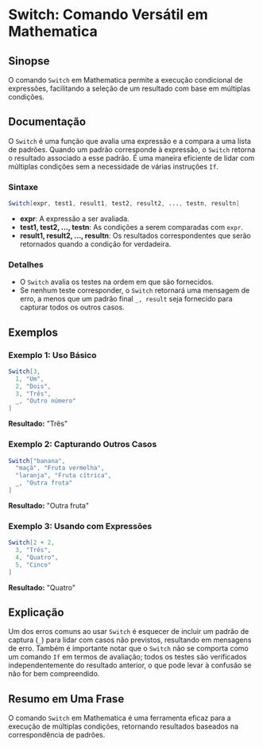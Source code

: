 <!--
Meta Description: # Switch: Comando Versátil em Mathematica ## Sinopse O comando `Switch` em Mathematica permite a execução condicional de expressões, facilitando a sel...
Meta Keywords: switch, mathematica, uma, resultado, que
-->

# Switch: Comando Versátil em Mathematica

## Sinopse
O comando `Switch` em Mathematica permite a execução condicional de expressões, facilitando a seleção de um resultado com base em múltiplas condições.

## Documentação
O `Switch` é uma função que avalia uma expressão e a compara a uma lista de padrões. Quando um padrão corresponde à expressão, o `Switch` retorna o resultado associado a esse padrão. É uma maneira eficiente de lidar com múltiplas condições sem a necessidade de várias instruções `If`.

### Sintaxe
```mathematica
Switch[expr, test1, result1, test2, result2, ..., testn, resultn]
```

- **expr**: A expressão a ser avaliada.
- **test1, test2, ..., testn**: As condições a serem comparadas com `expr`.
- **result1, result2, ..., resultn**: Os resultados correspondentes que serão retornados quando a condição for verdadeira.

### Detalhes
- O `Switch` avalia os testes na ordem em que são fornecidos.
- Se nenhum teste corresponder, o `Switch` retornará uma mensagem de erro, a menos que um padrão final `_, result` seja fornecido para capturar todos os outros casos.

## Exemplos
### Exemplo 1: Uso Básico
```mathematica
Switch[3,
  1, "Um",
  2, "Dois",
  3, "Três",
  _, "Outro número"
]
```
**Resultado:** "Três"

### Exemplo 2: Capturando Outros Casos
```mathematica
Switch["banana",
  "maçã", "Fruta vermelha",
  "laranja", "Fruta cítrica",
  _, "Outra fruta"
]
```
**Resultado:** "Outra fruta"

### Exemplo 3: Usando com Expressões
```mathematica
Switch[2 + 2,
  3, "Três",
  4, "Quatro",
  5, "Cinco"
]
```
**Resultado:** "Quatro"

## Explicação
Um dos erros comuns ao usar `Switch` é esquecer de incluir um padrão de captura (`_`) para lidar com casos não previstos, resultando em mensagens de erro. Também é importante notar que o `Switch` não se comporta como um comando `If` em termos de avaliação; todos os testes são verificados independentemente do resultado anterior, o que pode levar à confusão se não for bem compreendido.

## Resumo em Uma Frase
O comando `Switch` em Mathematica é uma ferramenta eficaz para a execução de múltiplas condições, retornando resultados baseados na correspondência de padrões.